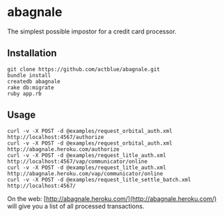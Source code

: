 # abagnale

The simplest possible impostor for a credit card processor.

## Installation

    git clone https://github.com/actblue/abagnale.git
    bundle install
    createdb abagnale
    rake db:migrate
    ruby app.rb

## Usage

    curl -v -X POST -d @examples/request_orbital_auth.xml http://localhost:4567/authorize
    curl -v -X POST -d @examples/request_orbital_auth.xml http://abagnale.heroku.com/authorize
    curl -v -X POST -d @examples/request_litle_auth.xml http://localhost:4567/vap/communicator/online
    curl -v -X POST -d @examples/request_litle_auth.xml http://abagnale.heroku.com/vap/communicator/online
    curl -v -X POST -d @examples/request_litle_settle_batch.xml http://localhost:4567/

On the web: [http://abagnale.heroku.com/](http://abagnale.heroku.com/) will give you a list of all processed transactions.
